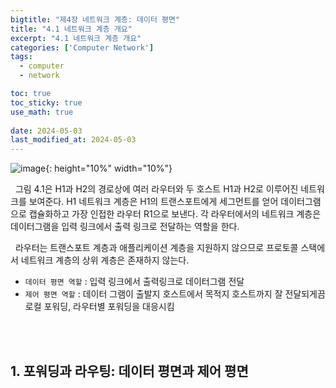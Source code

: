 ```yaml
---
bigtitle: "제4장 네트워크 계층: 데이터 평면"
title: "4.1 네트워크 계층 개요"
excerpt: "4.1 네트워크 계층 개요"
categories: ['Computer Network']
tags:
  - computer
  - network

toc: true
toc_sticky: true
use_math: true
 
date: 2024-05-03
last_modified_at: 2024-05-03
---
```

![image](https://github.com/Bogamie/bogamie.github.io/assets/162293185/c727c478-dead-48ab-8ed3-605de099ede3){: height="10%" width="10%"}

&nbsp;&nbsp;그림 4.1은 H1과 H2의 경로상에 여러 라우터와 두 호스트 H1과 H2로 이루어진 네트워크를 보여준다. H1 네트워크 계층은 H1의 트랜스포트에게 세그먼트를 얻어 데이터그램으로 캡슐화하고 가장 인접한 라우터 R1으로 보낸다. 각 라우터에서의 네트워크 계층은 데이터그램을 입력 링크에서 출력 링크로 전달하는 역할을 한다.

&nbsp;&nbsp;라우터는 트랜스포트 계층과 애플리케이션 계층을 지원하지 않으므로 프로토콜 스택에서 네트워크 계층의 상위 계층은 존재하지 않는다.

- `데이터 평면 역할` : 입력 링크에서 출력링크로 데이터그램 전달
- `제어 평면 역할` : 데이터 그램이 출발지 호스트에서 목적지 호스트까지 잘 전달되게끔 로컬 포워딩, 라우터별 포워딩을 대응시킴
<br>
<br>

## 1. 포워딩과 라우팅: 데이터 평면과 제어 평면
